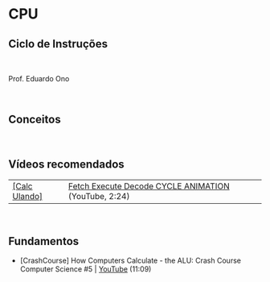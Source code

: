 # CPU

## Ciclo de Instruções
<br>

Prof. Eduardo Ono

<br>

## Conceitos

<br>

## Vídeos recomendados

| | |
 --- | ---
[[Calc Ulando]](https://www.youtube.com/channel/UCVfDIptyOxKOLT7kqzbg0uA) | [Fetch Execute Decode CYCLE ANIMATION](https://www.youtube.com/watch?v=04UGopESS6A) (YouTube, 2:24)

<br>

## Fundamentos

* [CrashCourse] How Computers Calculate - the ALU: Crash Course Computer Science #5 | [YouTube](https://youtu.be/1I5ZMmrOfnA) (11:09)

<br>

## 